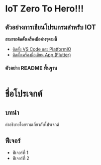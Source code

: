 # IoT Zero To Hero!!!
## ตัวอย่างการเขียนโปรแกรมสำหรับ IOT


**สามารถติดตั้งเครื่องมือต่างๆตามนี้** 
- [ติดตั้ง VS Code และ PlatformIO](ติดตั้ง/flutter.md "ติดตั้ง VS Code และ PlatformIO")
- [ติดตั้งเครื่องมือเขียน App (Flutter)](ติดตั้ง/flutter.md)


### ตัวอย่าง README พื้นฐาน

```markdown

```
# ชื่อโปรเจกต์

## บทนำ

คำอธิบายโดยรวมเกี่ยวกับโปรเจกต์

## ฟีเจอร์

- ฟีเจอร์ที่ 1
- ฟีเจอร์ที่ 2


<!-- นี่คือคอมเมนต์ที่จะไม่แสดงใน README 

ใช้ `inline code` สำหรับข้อความภายในบรรทัด.

```javascript
// นี่คือ block code สำหรับ JavaScript
console.log('Hello, world!');
```

ใช้ `inline code` สำหรับข้อความภายในบรรทัด.

```javascript
// นี่คือ block code สำหรับ JavaScript
console.log('Hello, world!');
```



![This is an image](https://example.com/path/to/image.jpg)

![Alt text](/path/to/image.jpg)

-->
